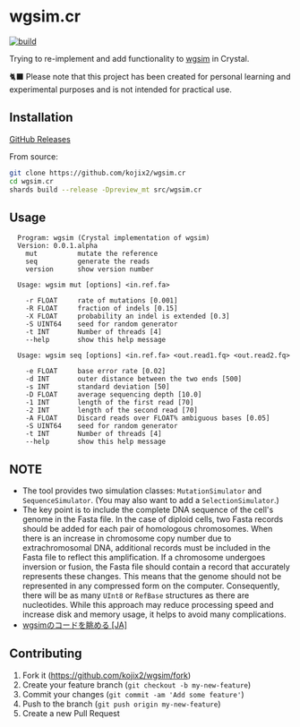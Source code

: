 # wgsim.cr

[![build](https://github.com/kojix2/wgsim.cr/actions/workflows/build.yml/badge.svg)](https://github.com/kojix2/wgsim.cr/actions/workflows/build.yml)

Trying to re-implement and add functionality to [wgsim](https://github.com/lh3/wgsim) in Crystal.

:black_cat: Please note that this project has been created for personal learning and experimental purposes and is not intended for practical use.

## Installation

[GitHub Releases](https://github.com/kojix2/wgsim.cr/releases/latest)

From source:

```sh
git clone https://github.com/kojix2/wgsim.cr
cd wgsim.cr
shards build --release -Dpreview_mt src/wgsim.cr
```

## Usage

```
  Program: wgsim (Crystal implementation of wgsim)
  Version: 0.0.1.alpha
    mut          mutate the reference
    seq          generate the reads
    version      show version number
```

```
  Usage: wgsim mut [options] <in.ref.fa>

    -r FLOAT     rate of mutations [0.001]
    -R FLOAT     fraction of indels [0.15]
    -X FLOAT     probability an indel is extended [0.3]
    -S UINT64    seed for random generator
    -t INT       Number of threads [4]
    --help       show this help message
```

```
  Usage: wgsim seq [options] <in.ref.fa> <out.read1.fq> <out.read2.fq>

    -e FLOAT     base error rate [0.02]
    -d INT       outer distance between the two ends [500]
    -s INT       standard deviation [50]
    -D FLOAT     average sequencing depth [10.0]
    -1 INT       length of the first read [70]
    -2 INT       length of the second read [70]
    -A FLOAT     Discard reads over FLOAT% ambiguous bases [0.05]
    -S UINT64    seed for random generator
    -t INT       Number of threads [4]
    --help       show this help message
```

## NOTE

- The tool provides two simulation classes: `MutationSimulator` and `SequenceSimulator`. (You may also want to add a `SelectionSimulator`.)
- The key point is to include the complete DNA sequence of the cell's genome in the Fasta file. In the case of diploid cells, two Fasta records should be added for each pair of homologous chromosomes. When there is an increase in chromosome copy number due to extrachromosomal DNA, additional records must be included in the Fasta file to reflect this amplification. If a chromosome undergoes inversion or fusion, the Fasta file should contain a record that accurately represents these changes. This means that the genome should not be represented in any compressed form on the computer. Consequently, there will be as many `UInt8` or `RefBase` structures as there are nucleotides. While this approach may reduce processing speed and increase disk and memory usage, it helps to avoid many complications.
- [wgsimのコードを眺める [JA]](https://qiita.com/kojix2/items/35318fbefe0e2ea9fca1)
  
## Contributing

1. Fork it (<https://github.com/kojix2/wgsim/fork>)
2. Create your feature branch (`git checkout -b my-new-feature`)
3. Commit your changes (`git commit -am 'Add some feature'`)
4. Push to the branch (`git push origin my-new-feature`)
5. Create a new Pull Request
